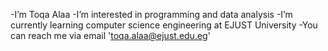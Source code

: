-I’m Toqa Alaa
-I’m interested in programming and data analysis
-I’m currently learning computer science engineering at EJUST University
-You can reach me via email 'toqa.alaa@ejust.edu.eg'
<!---
toqaalaa20/toqaalaa20 is a ✨ special ✨ repository because its `README.md` (this file) appears on your GitHub profile.
You can click the Preview link to take a look at your changes.
--->
